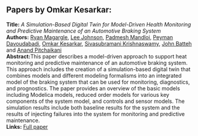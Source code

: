<h2>Papers by Omkar Kesarkar:</h2>
<p>
<b>Title:</b> <i> A Simulation-Based Digital Twin for Model-Driven Health Monitoring and Predictive Maintenance of an Automotive Braking System </i> <br />
<b>Authors:</b> <a href="../authors/author_164.html">Ryan Magargle</a>, <a href="../authors/author_127.html">Lee Johnson</a>, <a href="../authors/author_169.html">Padmesh Mandloi</a>, <a href="../authors/author_55.html">Peyman Davoudabadi</a>, <a href="../authors/author_136.html">Omkar Kesarkar</a>, <a href="../authors/author_145.html">Sivasubramani Krishnaswamy</a>, <a href="../authors/author_17.html">John Batteh</a> and <a href="../authors/author_217.html">Anand Pitchaikani</a><br />
<b>Abstract:</b>This paper describes a model-driven approach to support heat monitoring and predictive maintenance of an automotive braking system.  This approach includes the creation of a simulation-based digital twin that combines models and different modeling formalisms into an integrated model of the braking system that can be used for monitoring, diagnostics, and prognostics.  The paper provides an overview of the basic models including Modelica models, reduced order models for various key components of the system model, and controls and sensor models.  The simulation results include both baseline results for the system and the results of injecting failures into the system for monitoring and predictive maintenance.<br />
<b>Links:</b> <a href="../submissions/ecp1713235_MagargleJohnsonMandloiDavoudabadiKesarkarKrishnaswamyBattehPitchaikani.pdf">Full paper</a></p>